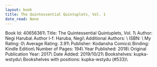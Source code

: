 ```yaml
---
layout: book
title: The Quintessential Quintuplets, Vol. 1
date_read: None
---
```


Book Id: 40656361\ 
Title: The Quintessential Quintuplets, Vol. 1\ 
Author: Negi Haruba\ 
Author l-f: Haruba, Negi\ 
Additional Authors: \ 
ISBN: \ 
My Rating: 0\ 
Average Rating: 3.91\ 
Publisher: Kodansha Comics\ 
Binding: Kindle Edition\ 
Number of Pages: 194\ 
Year Published: 2018\ 
Original Publication Year: 2017\ 
Date Added: 2019/10/21\ 
Bookshelves: kupka-wstydu\ 
Bookshelves with positions: kupka-wstydu (#533)\ 

